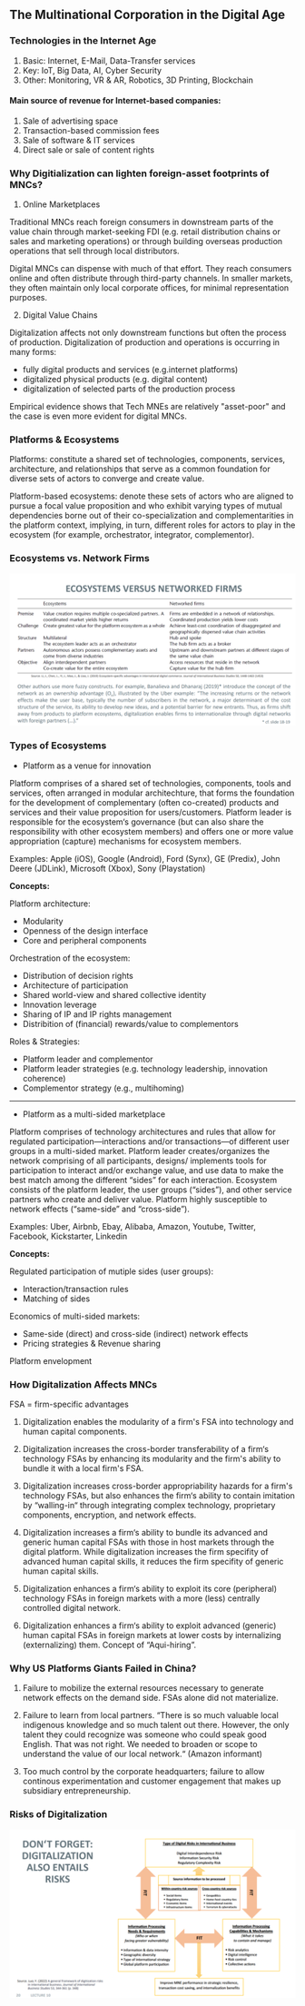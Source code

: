 ## The Multinational Corporation in the Digital Age

### Technologies in the Internet Age

1. Basic: Internet, E-Mail, Data-Transfer services
2. Key: IoT, Big Data, AI, Cyber Security
3. Other: Monitoring, VR & AR, Robotics, 3D Printing, Blockchain

#### Main source of revenue for Internet-based companies:

1. Sale of advertising space
2. Transaction-based commission fees
3. Sale of software & IT services
4. Direct sale or sale of content rights

### Why Digitialization can lighten foreign-asset footprints of MNCs?

1. Online Marketplaces

Traditional MNCs reach foreign consumers in downstream parts of the value chain through market-seeking FDI (e.g. retail distribution chains or sales and marketing operations) or through building overseas production operations that sell through local distributors.

Digital MNCs can dispense with much of that effort. They reach consumers online and often distribute through third-party channels. In smaller markets, they often maintain only local corporate offices, for minimal representation purposes.

2. Digital Value Chains

Digitalization affects not only downstream functions but often the process of production. Digitalization of production and operations is occurring in many forms:

- fully digital products and services (e.g.internet platforms)
- digitalized physical products (e.g. digital content)
- digitalization of selected parts of the production process

Empirical evidence shows that Tech MNEs are relatively "asset-poor" and the case is even more evident for digital MNCs.

### Platforms & Ecosystems

Platforms: constitute a shared set of technologies, components, services, architecture, and relationships that serve as a common foundation for diverse sets of actors to converge and create value.

Platform-based ecosystems: denote these sets of actors who are aligned to pursue a focal value proposition and who exhibit varying types of mutual dependencies borne out of their co-specialization and complementarities in the platform context, implying, in turn, different roles for actors to play in the ecosystem (for example, orchestrator, integrator, complementor).

### Ecosystems vs. Network Firms

![Ecosystem](../extra-materials/ecosystems-network.png)

### Types of Ecosystems

- Platform as a venue for innovation

Platform comprises of a shared set of technologies, components, tools and services, often arranged in modular architechture, that forms the foundation for the development of complementary (often co-created) products and services and their value proposition for users/customers. Platform leader is responsible for the ecosystem‘s governance (but can also share the responsibility with other ecosystem members) and offers one or more value appropriation (capture) mechanisms for ecosystem members.

Examples: Apple (iOS), Google (Android), Ford (Synx), GE (Predix), John Deere (JDLink), Microsoft (Xbox), Sony (Playstation)

**Concepts:**

Platform architecture:

- Modularity
- Openness of the design interface
- Core and peripheral components

Orchestration of the ecosystem:

- Distribution of decision rights
- Architecture of participation
- Shared world-view and shared collective identity
- Innovation leverage
- Sharing of IP and IP rights management
- Distribition of (financial) rewards/value to complementors

Roles & Strategies:

- Platform leader and complementor
- Platform leader strategies (e.g. technology leadership, innovation coherence)
- Complementor strategy (e.g., multihoming)

---

- Platform as a multi-sided marketplace

Platform comprises of technology architectures and rules that allow for regulated participation―interactions and/or transactions―of different user groups in a multi-sided market. Platform leader creates/organizes the network comprising of all participants, designs/ implements tools for participation to interact and/or exchange value, and use data to make the best match among the different “sides” for each interaction. Ecosystem consists of the platform leader, the user groups (“sides”), and other service partners who create and deliver value. Platform highly susceptible to network effects (“same-side” and “cross-side”).

Examples: Uber, Airbnb, Ebay, Alibaba, Amazon, Youtube, Twitter, Facebook, Kickstarter, Linkedin

**Concepts:**

Regulated participation of mutiple sides (user groups):

- Interaction/transaction rules
- Matching of sides

Economics of multi-sided markets:

- Same-side (direct) and cross-side (indirect) network effects
- Pricing strategies & Revenue sharing

Platform envelopment

### How Digitalization Affects MNCs

FSA = firm-specific advantages

1. Digitalization enables the modularity of a firm's FSA into technology and human capital components.

2. Digitalization increases the cross-border transferability of a firm‘s technology FSAs by enhancing its modularity and the firm's ability to bundle it with a local firm's FSA.

3. Digitalization increases cross-border appropriability hazards for a firm's technology FSAs, but also enhances the firm‘s ability to contain imitation by “walling-in“ through integrating complex technology, proprietary components, encryption, and network effects.

4. Digitalization increases a firm‘s ability to bundle its advanced and generic human capital FSAs with those in host markets through the digital platform. While digitalization increases the firm specifity of advanced human capital skills, it reduces the firm specifity of generic human capital skills.

5. Digitalization enhances a firm‘s ability to exploit its core (peripheral) technology FSAs in foreign markets with a more (less) centrally controlled digital network.

6. Digitalization enhances a firm‘s ability to exploit advanced (generic) human capital FSAs in foreign markets at lower costs by internalizing (externalizing) them. Concept of “Aqui-hiring”.

### Why US Platforms Giants Failed in China?

1. Failure to mobilize the external resources necessary to generate network effects on the demand side. FSAs alone did not materialize.

2. Failure to learn from local partners. “There is so much valuable local indigenous knowledge and so much talent out there. However, the only talent they could recognize was someone who could speak good English. That was not right. We needed to broaden or scope to understand the value of our local network.“ (Amazon informant)

3. Too much control by the corporate headquarters; failure to allow continous experimentation and customer engagement that makes up subsidiary entrepreneurship.

### Risks of Digitalization

![Digital Risk](../extra-materials/digital-risk.png)
